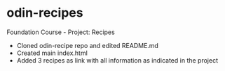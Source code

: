 # odin-recipes
Foundation Course - Project: Recipes

- Cloned odin-recipe repo and edited README.md
- Created main index.html
- Added 3 recipes as link with all information as indicated in the project